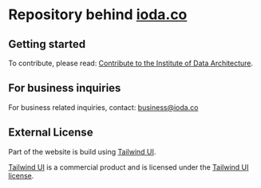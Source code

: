 # Repository behind [ioda.co](https://ioda.co)

## Getting started

To contribute, please read: [Contribute to the Institute of Data Architecture](http://ioda.co/contribute-to-institute-of-data-architecture).

## For business inquiries

For business related inquiries, contact: [business@ioda.co](mailto:business@ioda.co)

## External License

Part of the website is build using [Tailwind UI](https://tailwindui.com).

[Tailwind UI](https://tailwindui.com) is a commercial product and is licensed under the [Tailwind UI license](https://tailwindui.com/license).
